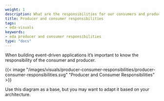 ```yaml
---
weight: 1
description: What are the responsibilities for our consumers and producers?
title: Producer and consumer responsibilities
tags:
- eda-visuals
keywords:
- eda producer and consumer responsibilities
type: "docs"
---
```

<!--more-->

When building event-driven applications it’s important to know the responsibility of the consumer and producer.

{{< image "/images/visuals/producer-consumer-responsibilities/producer-consumer-responsibilities.svg" "Producer and Consumer Responsibilities"  >}}


Use this diagram as a base, but you may want to adapt it based on your architecture.